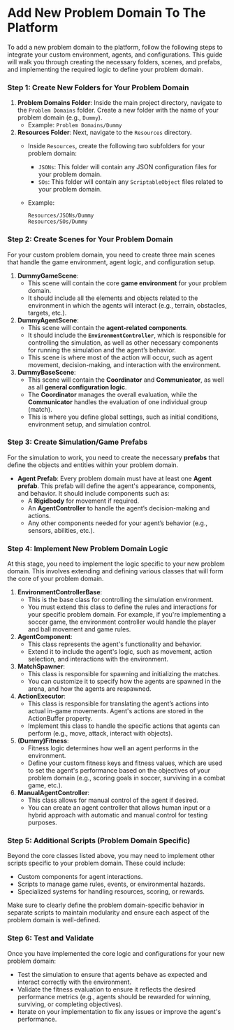 # Add New Problem Domain To The Platform
To add a new problem domain to the platform, follow the following steps to integrate your custom environment, agents, and configurations. This guide will walk you through creating the necessary folders, scenes, and prefabs, and implementing the required logic to define your problem domain.

### **Step 1: Create New Folders for Your Problem Domain**

1. **Problem Domains Folder**: Inside the main project directory, navigate to the `Problem Domains` folder. Create a new folder with the name of your problem domain (e.g., `Dummy`).
    - Example: `Problem Domains/Dummy`
2. **Resources Folder**: Next, navigate to the `Resources` directory.
    - Inside `Resources`, create the following two subfolders for your problem domain:
        - `JSONs`: This folder will contain any JSON configuration files for your problem domain.
        - `SOs`: This folder will contain any `ScriptableObject` files related to your problem domain.
    - Example:
        
        ```
        Resources/JSONs/Dummy
        Resources/SOs/Dummy
        
        ```
        

### **Step 2: Create Scenes for Your Problem Domain**

For your custom problem domain, you need to create three main scenes that handle the game environment, agent logic, and configuration setup.

1. **DummyGameScene**:
    - This scene will contain the core **game environment** for your problem domain.
    - It should include all the elements and objects related to the environment in which the agents will interact (e.g., terrain, obstacles, targets, etc.).
2. **DummyAgentScene**:
    - This scene will contain the **agent-related components**.
    - It should include the **`EnvironmentController`**, which is responsible for controlling the simulation, as well as other necessary components for running the simulation and the agent’s behavior.
    - This scene is where most of the action will occur, such as agent movement, decision-making, and interaction with the environment.
3. **DummyBaseScene**:
    - This scene will contain the **Coordinator** and **Communicator**, as well as all **general configuration logic**.
    - The **Coordinator** manages the overall evaluation, while the **Communicator** handles the evaluation of one individual group (match).
    - This is where you define global settings, such as initial conditions, environment setup, and simulation control.

### **Step 3: Create Simulation/Game Prefabs**

For the simulation to work, you need to create the necessary **prefabs** that define the objects and entities within your problem domain.

- **Agent Prefab**: Every problem domain must have at least one **Agent prefab**. This prefab will define the agent's appearance, components, and behavior. It should include components such as:
    - A **Rigidbody** for movement if required.
    - An **AgentController** to handle the agent’s decision-making and actions.
    - Any other components needed for your agent’s behavior (e.g., sensors, abilities, etc.).
    
### **Step 4: Implement New Problem Domain Logic**

At this stage, you need to implement the logic specific to your new problem domain. This involves extending and defining various classes that will form the core of your problem domain.

1. **EnvironmentControllerBase**:
    - This is the base class for controlling the simulation environment.
    - You must extend this class to define the rules and interactions for your specific problem domain. For example, if you're implementing a soccer game, the environment controller would handle the player and ball movement and game rules.
2. **AgentComponent**:
    - This class represents the agent's functionality and behavior.
    - Extend it to include the agent's logic, such as movement, action selection, and interactions with the environment.
3. **MatchSpawner**:
    - This class is responsible for spawning and initializing the matches.
    - You can customize it to specify how the agents are spawned in the arena, and how the agents are respawned.
4. **ActionExecutor**:
    - This class is responsible for translating the agent’s actions into actual in-game movements. Agent's actions are stored in the ActionBuffer property.
    - Implement this class to handle the specific actions that agents can perform (e.g., move, attack, interact with objects).
5. **(Dummy)Fitness**:
    - Fitness logic determines how well an agent performs in the environment.
    - Define your custom fitness keys and fitness values, which are used to set the agent's performance based on the objectives of your problem domain (e.g., scoring goals in soccer, surviving in a combat game, etc.).
6. **ManualAgentController**:
    - This class allows for manual control of the agent if desired.
    - You can create an agent controller that allows human input or a hybrid approach with automatic and manual control for testing purposes.

### **Step 5: Additional Scripts (Problem Domain Specific)**

Beyond the core classes listed above, you may need to implement other scripts specific to your problem domain. These could include:
- Custom components for agent interactions.
- Scripts to manage game rules, events, or environmental hazards.
- Specialized systems for handling resources, scoring, or rewards.

Make sure to clearly define the problem domain-specific behavior in separate scripts to maintain modularity and ensure each aspect of the problem domain is well-defined.

### **Step 6: Test and Validate**

Once you have implemented the core logic and configurations for your new problem domain:

- Test the simulation to ensure that agents behave as expected and interact correctly with the environment.
- Validate the fitness evaluation to ensure it reflects the desired performance metrics (e.g., agents should be rewarded for winning, surviving, or completing objectives).
- Iterate on your implementation to fix any issues or improve the agent's performance.
